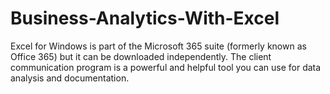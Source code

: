 # Business-Analytics-With-Excel
Excel for Windows is part of the Microsoft 365 suite (formerly known as Office 365) but it can be downloaded independently. The client communication program is a powerful and helpful tool you can use for data analysis and documentation.
